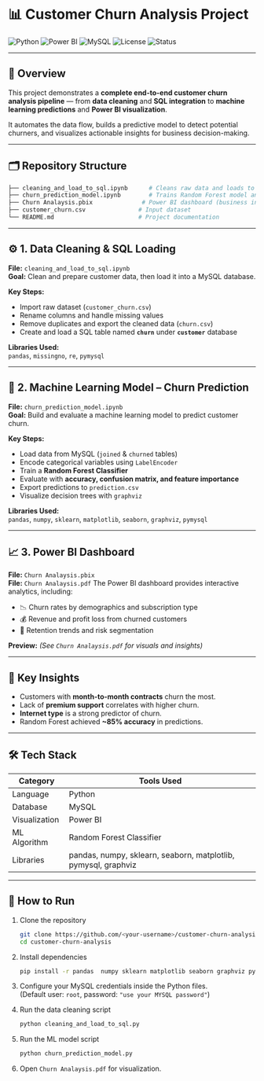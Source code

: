 # 📊 Customer Churn Analysis Project  

![Python](https://img.shields.io/badge/Python-3.8%2B-blue.svg?logo=python)
![Power BI](https://img.shields.io/badge/Power%20BI-Dashboard-F2C811.svg?logo=powerbi)
![MySQL](https://img.shields.io/badge/Database-MySQL-blue.svg?logo=mysql)
![License](https://img.shields.io/badge/License-MIT-green.svg)
![Status](https://img.shields.io/badge/Status-Completed-success)

---

## 🧩 Overview

This project demonstrates a **complete end-to-end customer churn analysis pipeline** — from **data cleaning** and **SQL integration** to **machine learning predictions** and **Power BI visualization**.

It automates the data flow, builds a predictive model to detect potential churners, and visualizes actionable insights for business decision-making.

---

## 🗂️ Repository Structure

```bash
├── cleaning_and_load_to_sql.ipynb      # Cleans raw data and loads to MySQL
├── churn_prediction_model.ipynb        # Trains Random Forest model and predicts churn
├── Churn Analaysis.pbix              # Power BI dashboard (business insights)
├── customer_churn.csv               # Input dataset
└── README.md                        # Project documentation
```

---

## ⚙️ 1. Data Cleaning & SQL Loading

**File:** `cleaning_and_load_to_sql.ipynb`  
**Goal:** Clean and prepare customer data, then load it into a MySQL database.

**Key Steps:**
- Import raw dataset (`customer_churn.csv`)
- Rename columns and handle missing values
- Remove duplicates and export the cleaned data (`churn.csv`)
- Create and load a SQL table named **`churn`** under **`customer`** database

**Libraries Used:**  
`pandas`, `missingno`, `re`, `pymysql`


---

## 🤖 2. Machine Learning Model – Churn Prediction

**File:** `churn_prediction_model.ipynb`  
**Goal:** Build and evaluate a machine learning model to predict customer churn.

**Key Steps:**
- Load data from MySQL (`joined` & `churned` tables)
- Encode categorical variables using `LabelEncoder`
- Train a **Random Forest Classifier**
- Evaluate with **accuracy, confusion matrix, and feature importance**
- Export predictions to `prediction.csv`
- Visualize decision trees with `graphviz`

**Libraries Used:**  
`pandas`, `numpy`, `sklearn`, `matplotlib`, `seaborn`, `graphviz`, `pymysql`


---

## 📈 3. Power BI Dashboard

**File:** `Churn Analaysis.pbix`  
**File:** `Churn Analaysis.pdf`
The Power BI dashboard provides interactive analytics, including:
- 📉 Churn rates by demographics and subscription type  
- 💰 Revenue and profit loss from churned customers  
- 🧭 Retention trends and risk segmentation  

**Preview:** *(See `Churn Analaysis.pdf` for visuals and insights)*

---

## 🧠 Key Insights

- Customers with **month-to-month contracts** churn the most.  
- Lack of **premium support** correlates with higher churn.  
- **Internet type** is a strong predictor of churn.  
- Random Forest achieved **~85% accuracy** in predictions.

---

## 🛠️ Tech Stack

| Category | Tools Used |
|-----------|-------------|
| Language | Python |
| Database | MySQL |
| Visualization | Power BI |
| ML Algorithm | Random Forest Classifier |
| Libraries | pandas, numpy, sklearn, seaborn, matplotlib, pymysql, graphviz |

---

## 🚀 How to Run

1. Clone the repository  
   ```bash
   git clone https://github.com/<your-username>/customer-churn-analysis.git
   cd customer-churn-analysis
   ```

2. Install dependencies  
   ```bash
   pip install -r pandas  numpy sklearn matplotlib seaborn graphviz pymysql missingno
   ```

3. Configure your MySQL credentials inside the Python files.  
   (Default user: `root`, password: `"use your MYSQL password"`)

4. Run the data cleaning script  
   ```bash
   python cleaning_and_load_to_sql.py
   ```

5. Run the ML model script  
   ```bash
   python churn_prediction_model.py
   ```

6. Open `Churn Analaysis.pdf` for visualization.
